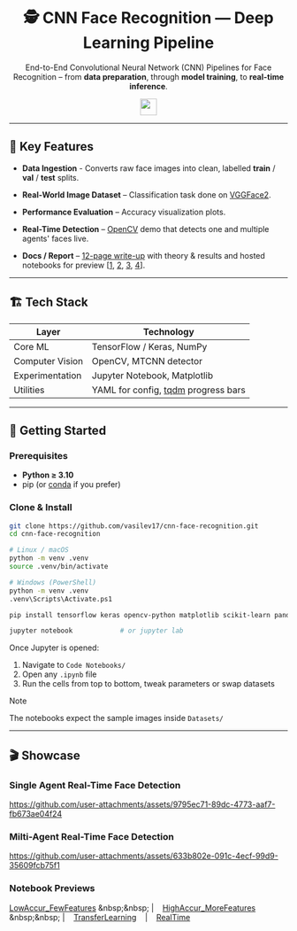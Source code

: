 <div align="center">
  
<h1>🕵️ CNN Face Recognition — Deep Learning Pipeline</h1>
  
<p>End-to-End Convolutional Neural Network (CNN) Pipelines for Face Recognition – from <b>data preparation</b>, through <b>model training</b>, to <b>real-time inference</b>.</p>

<div>
  <img src="https://img.shields.io/badge/Solo-Project-gray?logo=codecrafters&labelColor=cyan&logoColor=%23323232" style="height: 30px; width: auto;">
</div>

</div>

---

## 📜 Key Features

- **Data Ingestion** - Converts raw face images into clean, labelled **train** / **val** / **test** splits.

- **Real-World Image Dataset** – Classification task done on [VGGFace2](https://www.robots.ox.ac.uk/~vgg/data/vgg_face2/).
  
- **Performance Evaluation** – Accuracy visualization plots.
  
- **Real-Time Detection** – [OpenCV](https://opencv.org/) demo that detects one and multiple agents' faces live.
  
- **Docs / Report** – [12-page write-up](CNN%20for%20Face%20Recognition.docx) with theory & results and hosted notebooks for preview [[1](https://vasilev17.github.io/cnn-face-recognition/Benchmark%20(LowAccur_FewFeatures).html), [2](https://vasilev17.github.io/cnn-face-recognition/Benchmark%20(HighAccur_MoreFeatures).html), [3](https://vasilev17.github.io/cnn-face-recognition/TransferLearningNotebook.html), [4](https://vasilev17.github.io/cnn-face-recognition/RealTimeFaceDetectionNotebook.html)].

---

## 🏗️ Tech Stack
| Layer            | Technology                                  |
|------------------|---------------------------------------------|
| Core ML          | TensorFlow / Keras, NumPy |
| Computer Vision  | 	OpenCV, MTCNN detector |
| Experimentation  | 	Jupyter Notebook, Matplotlib |
| Utilities        | 	YAML for config, [tqdm](https://tqdm.github.io/) progress bars |


---

## 🏁 Getting Started

### Prerequisites
- **Python ≥ 3.10**
- pip (or [conda](https://anaconda.org/anaconda/conda) if you prefer)

### Clone & Install
```bash
git clone https://github.com/vasilev17/cnn-face-recognition.git
cd cnn-face-recognition

# Linux / macOS
python -m venv .venv
source .venv/bin/activate

# Windows (PowerShell)
python -m venv .venv
.venv\Scripts\Activate.ps1

pip install tensorflow keras opencv-python matplotlib scikit-learn pandas notebook

jupyter notebook            # or jupyter lab
```
Once Jupyter is opened:
1. Navigate to `Code Notebooks/`
2. Open any `.ipynb` file
3. Run the cells from top to bottom, tweak parameters or swap datasets

> [!NOTE]
> The notebooks expect the sample images inside `Datasets/`

---

## 🎬 Showcase

### Single Agent Real-Time Face Detection
https://github.com/user-attachments/assets/9795ec71-89dc-4773-aaf7-fb673ae04f24

### Milti-Agent Real-Time Face Detection
https://github.com/user-attachments/assets/633b802e-091c-4ecf-99d9-35609fcb75f1

### Notebook Previews
[LowAccur_FewFeatures](https://vasilev17.github.io/cnn-face-recognition/Benchmark%20(LowAccur_FewFeatures).html)  &nbsp;&nbsp;  |  &nbsp;&nbsp;  [HighAccur_MoreFeatures](https://vasilev17.github.io/cnn-face-recognition/Benchmark%20(HighAccur_MoreFeatures).html)  &nbsp;&nbsp;  |  &nbsp;&nbsp;  [TransferLearning](https://vasilev17.github.io/cnn-face-recognition/TransferLearningNotebook.html)  &nbsp;&nbsp;  |  &nbsp;&nbsp;  [RealTime](https://vasilev17.github.io/cnn-face-recognition/RealTimeFaceDetectionNotebook.html)

